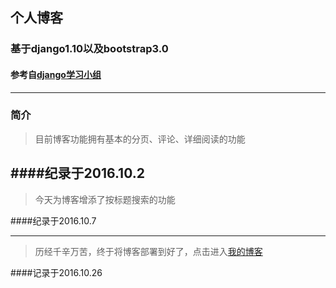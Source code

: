 ## 个人博客


### 基于django1.10以及bootstrap3.0 ###
#### 参考自[django学习小组][1]
----------
### 简介
> 目前博客功能拥有基本的分页、评论、详细阅读的功能

####纪录于2016.10.2
----------
>今天为博客增添了按标题搜索的功能

####纪录于2016.10.7

----------
>历经千辛万苦，终于将博客部署到好了，点击进入[我的博客][2]

####记录于2016.10.26

  [1]: http://www.jianshu.com/p/3bf9fb2a7e31
  [2]: http://182.254.129.224/